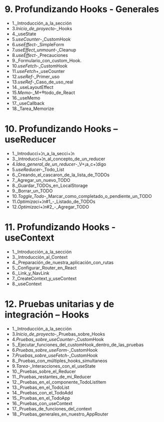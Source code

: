  # 9. Profundizando Hooks - Generales
* 1._Introducción_a_la_sección
* 3._Inicio_de_proyecto_-_Hooks
* 4._useState
* 5._useCounter_-_CustomHook
* 6._useEffect_-_SimpleForm
* 7._useEffect_unmount_-_Cleanup
* 8._useEffect_-_Precauciones
* 9._Formulario_con_custom_Hook.
* 10._useFetch_-_CustomHook
* 11._useFetch_+_useCounter
* 12._useRef_-_Primer_uso
* 13._useRef_-_Caso_de_uso_real
* 14._useLayoutEffect
* 15._Memo_-_M+®todo_de_React
* 16._useMemo
* 17._useCallback
* 18._Tarea_Memorize
# 10. Profundizando Hooks – useReducer
* 1._Introducci+¦n_a_la_secci+¦n
* 3._Introducci+¦n_al_concepto_de_un_reducer
* 4._Idea_general_de_un_reducer_-_V+¡a_c+¦digo
* 5._useReducer_-_Todo_List
* 6._Creando_el_cascaron_de_la_lista_de_TODOs
* 7._Agregar_un_nuevo_TODO
* 8._Guardar_TODOs_en_LocalStorage
* 9._Borrar_un_TODO
* 10._Toggle_Todo_-_Marcar_como_completado_o_pendiente_un_TODO
* 11._Optimizaci+¦n_#1_-_Listado_de_TODOs
* 12._Optimizaci+¦n_#2_-_Agregar_TODO
# 11. Profundizando Hooks - useContext
* 1._Introducción_a_la_sección
* 3._Introducción_al_Context
* 4._Preparación_de_nuestra_aplicación_con_rutas
* 5._Configurar_Router_en_React
* 6._Link_y_NavLink
* 7._CreateContext_y_useContext
* 8._useContext
#  12. Pruebas unitarias y de integración – Hooks
* 1._Introducción_a_la_sección
* 3._Inicio_de_proyecto_-_Pruebas_sobre_Hooks
* 4._Pruebas_sobre_useCounter_-_CustomHook
* 5._Ejecutar_funciones_del_customHook_dentro_de_las_pruebas
* 6._Pruebas_sobre_useForm_-_CustomHook
* 7._Pruebas_sobre_useFetch_-_CustomHook
* 8._Pruebas_con_múltiples_hooks_simultaneos
* 9._Tarea_-_Interacciones_con_el_useState
* 10._Pruebas_sobre_el_Reducer
* 11._Pruebas_restantes_de_mi_Reducer
* 12._Pruebas_en_el_componente_TodoListItem
* 13._Pruebas_en_el_TodoList
* 14._Pruebas_con_el_TodoAdd
* 15._Pruebas_en_el_TodoApp
* 16._Pruebas_con_useContext
* 17._Pruebas_de_funciones_del_context
* 18._Pruebas_generales_en_nuestro_AppRouter  
